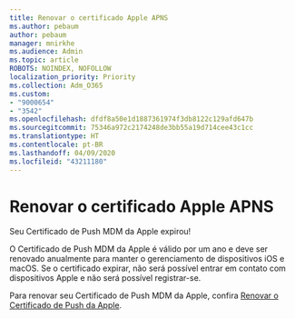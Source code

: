 ```yaml
---
title: Renovar o certificado Apple APNS
ms.author: pebaum
author: pebaum
manager: mnirkhe
ms.audience: Admin
ms.topic: article
ROBOTS: NOINDEX, NOFOLLOW
localization_priority: Priority
ms.collection: Adm_O365
ms.custom:
- "9000654"
- "3542"
ms.openlocfilehash: dfdf8a50e1d1887361974f3db8122c129afd647b
ms.sourcegitcommit: 75346a972c2174248de3bb55a19d714cee43c1cc
ms.translationtype: HT
ms.contentlocale: pt-BR
ms.lasthandoff: 04/09/2020
ms.locfileid: "43211180"
---
```

# <a name="renew-apple-apns-certificate"></a>Renovar o certificado Apple APNS

Seu Certificado de Push MDM da Apple expirou!

O Certificado de Push MDM da Apple é válido por um ano e deve ser renovado anualmente para manter o gerenciamento de dispositivos iOS e macOS. Se o certificado expirar, não será possível entrar em contato com dispositivos Apple e não será possível registrar-se.

Para renovar seu Certificado de Push MDM da Apple, confira [Renovar o Certificado de Push da Apple](https://docs.microsoft.com/intune/enrollment/apple-mdm-push-certificate-get#renew-apple-mdm-push-certificate).
